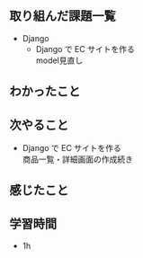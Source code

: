 ## 取り組んだ課題一覧
- Django
  - Django で EC サイトを作る<br>
model見直し
## わかったこと

## 次やること
  - Django で EC サイトを作る<br>
商品一覧・詳細画面の作成続き
## 感じたこと

## 学習時間
- 1h